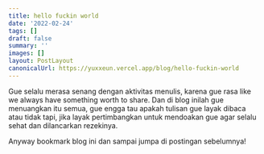 ```yaml
---
title: hello fuckin world
date: '2022-02-24'
tags: []
draft: false
summary: ''
images: []
layout: PostLayout
canonicalUrl: https://yuxxeun.vercel.app/blog/hello-fuckin-world
---
```


Gue selalu merasa senang dengan aktivitas menulis, karena gue rasa like we always have something worth to share. Dan di blog inilah gue menuangkan itu semua, gue engga tau apakah tulisan gue layak dibaca atau tidak tapi, jika layak pertimbangkan untuk mendoakan gue agar selalu sehat dan dilancarkan rezekinya.

Anyway bookmark blog ini dan sampai jumpa di postingan sebelumnya!